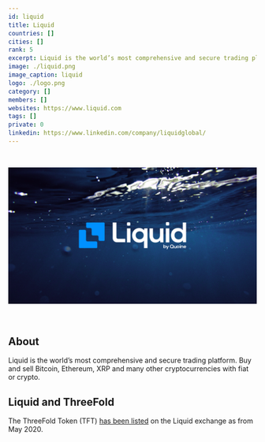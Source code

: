 ```yaml
---
id: liquid
title: Liquid
countries: []
cities: []
rank: 5
excerpt: Liquid is the world’s most comprehensive and secure trading platform.
image: ./liquid.png
image_caption: liquid
logo: ./logo.png
category: []
members: []
websites: https://www.liquid.com
tags: []
private: 0
linkedin: https://www.linkedin.com/company/liquidglobal/
---
```


<br/>

![liquid](./liquid2.png)

<br/>

## About

Liquid is the world’s most comprehensive and secure trading platform. Buy and sell Bitcoin, Ethereum, XRP and many other cryptocurrencies with fiat or crypto.

## Liquid and ThreeFold

The ThreeFold Token (TFT) [has been listed](https://app.liquid.com/exchange/TFTBTC) on the Liquid exchange as from May 2020.

<!--
## Mission

## Impact

## Powered by ThreeFold

## Join saving our planet!

## Support this project

## TFGrid Solution

### Roadmap -->




